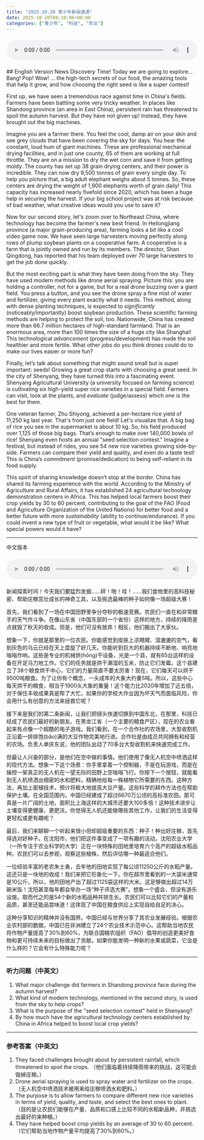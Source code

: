 ```yaml
---
title: "2025.10.20 青少年新闻速递"
date: 2025-10-20T08:10:06+08:00
categories: ["青少年", "科技", "农业"]
---
```

<audio controls style="width: 100%; max-width: 900px; margin: 1.5em 0; display: block;">
<source src="/mp3/teen_news/20251020.en.wav" type="audio/wav">
</audio>
## English Version
News Discovery Time! Today we are going to explore... Bang! Pop! Wow! ... the high-tech secrets of our food, the amazing tools that help it grow, and how choosing the right seed is like a super contest!

First up, we have seen a tremendous race against time in China's fields. Farmers have been battling some very tricky weather. In places like Shandong province (an area in East China), persistent rain has threatened to spoil the autumn harvest. But they have not given up! Instead, they have brought out the big machines.

Imagine you are a farmer there. You feel the cool, damp air on your skin and see grey clouds that have been covering the sky for days. You hear the constant, loud hum of giant machines. These are professional mechanical drying facilities, and in just one county, 65 of them are working at full throttle. They are on a mission to dry the wet corn and save it from getting moldy. The county has set up 38 grain drying centers, and their power is incredible. They can now dry 9,500 tonnes of grain every single day. To help you picture that, a big adult elephant weighs about 5 tonnes. So, these centers are drying the weight of 1,900 elephants worth of grain daily! This capacity has increased nearly fivefold since 2020, which has been a huge help in securing the harvest. If your big school project was at risk because of bad weather, what creative ideas would you use to save it?

Now for our second story, let's zoom over to Northeast China, where technology has become the farmer's new best friend. In Heilongjiang province (a major grain-producing area), farming looks a bit like a cool video game now. We have seen large harvesters moving perfectly along rows of plump soybean plants on a cooperative farm. A cooperative is a farm that is jointly owned and run by its members. The director, Shan Qingdong, has reported that his team deployed over 70 large harvesters to get the job done quickly.

But the most exciting part is what they have been doing from the sky. They have used modern methods like drone aerial spraying. Picture this: you are holding a controller, not for a game, but for a real drone buzzing over a giant field. You press a button, and you see the drone spray a fine mist of water and fertilizer, giving every plant exactly what it needs. This method, along with dense planting techniques, is expected to *significantly* (noticeably/importantly) boost soybean production. These scientific farming methods are helping to protect the soil, too. Nationwide, China has created more than 66.7 million hectares of high-standard farmland. That is an enormous area, more than 100 times the size of a huge city like Shanghai! This technological *advancement* (progress/development) has made the soil healthier and more fertile. What other jobs do you think drones could do to make our lives easier or more fun?

Finally, let’s talk about something that might sound small but is super important: seeds! Growing a great crop starts with choosing a great seed. In the city of Shenyang, they have turned this into a fascinating event. Shenyang Agricultural University (a university focused on farming science) is cultivating six high-yield super rice varieties in a special field. Farmers can visit, look at the plants, and *evaluate* (judge/assess) which one is the best for them.

One veteran farmer, Zhu Shiyong, achieved a per-hectare rice yield of 11,250 kg last year. That's from just one field! Let's visualize that. A big bag of rice you see in the supermarket is about 10 kg. So, his field produced over 1,125 of those big bags. That’s enough to make over 140,000 bowls of rice! Shenyang even hosts an annual "seed selection contest." Imagine a festival, but instead of rides, you see 54 new rice varieties growing side-by-side. Farmers can compare their yield and quality, and even do a taste test! This is China’s *commitment* (promise/dedication) to being self-reliant in its food supply.

This spirit of sharing knowledge doesn’t stop at the border. China has shared its farming experience with the world. According to the Ministry of Agriculture and Rural Affairs, it has established 24 agricultural technology demonstration centers in Africa. This has helped local farmers boost their crop yields by 30 to 60 percent, contributing to the goal of the FAO (Food and Agriculture Organization of the United Nations) for better food and a better future with more *sustainability* (ability to continue/endurance). If you could invent a new type of fruit or vegetable, what would it be like? What special powers would it have?

  ---
  中文版本
<audio controls style="width: 100%; max-width: 900px; margin: 1.5em 0; display: block;">
    <source src="/mp3/teen_news/20251020.cn.wav"
  type="audio/wav">
  </audio>
  新闻探索时间！今天我们要猛烈发掘……砰！啪！哇！……我们食物里的高科技秘密、帮助庄稼茁壮成长的神奇工具，以及挑选最棒的种子如何像一场超级大赛！

首先，我们看到了一场在中国田野里争分夺秒的极速竞赛。农民们一直在和非常棘手的天气作斗争。在像山东省（中国东部的一个省份）这样的地方，持续的降雨差点就毁了秋天的收成。但是，他们可没有放弃！相反，他们搬出了大家伙。

想象一下，你就是那里的一位农民。你能感觉到皮肤上凉飕飕、湿漉漉的空气，看到灰色的乌云已经在天上盘旋了好几天。你能听到巨大的机器持续不断地、响亮地嗡嗡作响。这些是专业的机械烘(hōng)干设备，光是一个县，就有65台这样的设备在开足马力地工作。它们的任务就是烘干潮湿的玉米，防止它们发霉。这个县建立了38个粮食烘干中心，它们的力量简直不要太厉害！现在，它们每天可以烘干9500吨粮食。为了让你有个概念，一头成年的大象大约重5吨。所以，这些中心每天烘干的粮食，相当于1900头大象的重量！这个能力比2020年增加了近五倍，对于保住丰收成果真是帮了大忙。如果你的学校大作业因为坏天气而面临风险，你会用什么有创意的方法来拯救它呢？

接下来是我们的第二条新闻，让我们把镜头快速切换到中国东北，在那里，科技已经成了农民们最好的新朋友。在黑龙江省（一个主要的粮食产区），现在的农业看起来有点像一个超酷的电子游戏。我们看到，在一个合作社的农场里，大型收割机正沿着一排排饱(bǎo)满的大豆作物完美地行进。合作社是由成员共同拥有和经营的农场。负责人单庆东说，他的团队出动了70多台大型收割机来快速完成工作。

但最让人兴奋的部分，是他们在空中做的事情。他们使用了像无人机空中喷洒这样的现代方法。想象一下这个场景：你手里拿着一个控制器，不是在玩游戏，而是在操控一架真正的无人机在一望无际的田野上空嗡嗡飞行。你按下一个按钮，就能看到无人机喷洒出细密的水和肥料，精确地给每一株植物它所需要的东西。这种方法，再加上密植技术，预计将极大地提高大豆产量。这些科学的耕作方法也在帮助保护土壤。在全国范围内，中国已经建成了超过6670万公顷的高标准农田。那可真是一片广阔的土地，面积比上海这样的大城市还要大100多倍！这种技术进步让土壤变得更健康、更肥沃。你觉得无人机还能做哪些其他工作，让我们的生活变得更轻松或更有趣呢？

最后，我们来聊聊一个听起来很小但却超级重要的东西：种子！种出好庄稼，首先得选对好种子。在沈阳市，他们把这件事变成了一项有趣的活动。沈阳农业大学（一所专注于农业科学的大学）正在一块特殊的田地里培育六个高产的超级水稻品种。农民们可以去参观，观察这些植株，然后评估哪一种最适合他们。

一位经验丰富的老农朱士勇，去年他的田地实现了每公顷11250公斤的水稻产量。这还只是一块地的收成！我们来把它形象化一下。你在超市里看到的一大袋米通常是10公斤。所以，他的田地产出了超过1125袋这样的大米。这足够做出超过14万碗米饭！沈阳甚至每年都会举办一场“种子评选大赛”。想象一个盛会，但没有游乐设施，取而代之的是54个新的水稻品种并排生长。农民们可以比较它们的产量和品质，甚至还能品尝味道！这体现了中国在粮食供应上实现自给自足的决心。

这种分享知识的精神并没有国界。中国已经与世界分享了其农业发展经验。根据农业农村部的数据，中国已在非洲建立了24个农业技术示范中心。这帮助当地农民将作物产量提高了30%到60%，为联合国粮农组织（FAO）倡导的创造更美好食物和更可持续未来的目标做出了贡献。如果你能发明一种新的水果或蔬菜，它会是什么样的？它会有什么特殊能力呢？

---
### 听力问题（中英文）
1.  What major challenge did farmers in Shandong province face during the autumn harvest?
2.  What kind of modern technology, mentioned in the second story, is used from the sky to help crops?
3.  What is the purpose of the "seed selection contest" held in Shenyang?
4.  By how much have the agricultural technology centers established by China in Africa helped to boost local crop yields?

---
### 参考答案（中英文)
1.  They faced challenges brought about by persistent rainfall, which threatened to spoil the crops.
    （他们面临着持续降雨带来的挑战，这可能会毁掉庄稼。）
2.  Drone aerial spraying is used to spray water and fertilizer on the crops.
    （无人机空中喷洒技术被用来给庄稼喷洒水和肥料。）
3.  The purpose is to allow farmers to compare different new rice varieties in terms of yield, quality, and taste, and select the best ones to plant.
    （目的是让农民们能够在产量、品质和口感上比较不同的水稻新品种，并挑选出最好的来种植。）
4.  They have helped boost crop yields by an average of 30 to 60 percent.
    （它们帮助当地作物产量平均提高了30%到60%。）